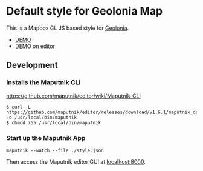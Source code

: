 # Default style for Geolonia Map

This is a Mapbox GL JS based style for [Geolonia](https://geolonia.com/).

* [DEMO](https://geolonia.github.io/preview/#geolonia/basic)
* [DEMO on editor](https://editor.geolonia.com/?style=https://raw.githubusercontent.com/geolonia/basic/master/style.json)

## Development

### Installs the Maputnik CLI

https://github.com/maputnik/editor/wiki/Maputnik-CLI

```
$ curl -L https://github.com/maputnik/editor/releases/download/v1.6.1/maputnik_darwin -o /usr/local/bin/maputnik
$ chmod 755 /usr/local/bin/maputnik
```

### Start up the Maputnik App

```
maputnik --watch --file ./style.json
```

Then access the Maputnik editor GUI at [localhost:8000](https://localhost:8000/).